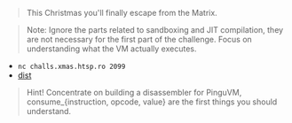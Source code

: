 > This Christmas you'll finally escape from the Matrix.

> Note: Ignore the parts related to sandboxing and JIT compilation, they are not necessary for the first part of the challenge. Focus on understanding what the VM actually executes.

* ```nc challs.xmas.htsp.ro 2099```
* [dist](./dist)

> Hint! Concentrate on building a disassembler for PinguVM, consume_{instruction, opcode, value} are the first things you should understand.